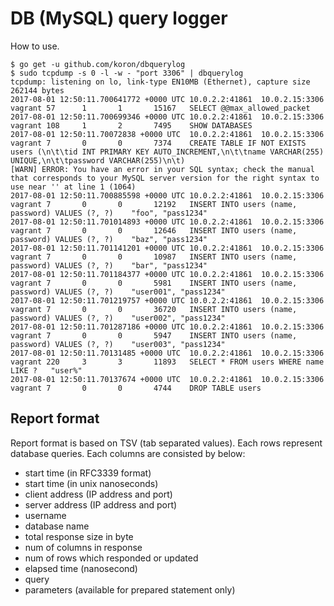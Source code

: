 # DB (MySQL) query logger

How to use.

```console
$ go get -u github.com/koron/dbquerylog
$ sudo tcpdump -s 0 -l -w - "port 3306" | dbquerylog
tcpdump: listening on lo, link-type EN10MB (Ethernet), capture size 262144 bytes
2017-08-01 12:50:11.700641772 +0000 UTC 10.0.2.2:41861  10.0.2.15:3306  vagrant 57      1       1       15167   SELECT @@max_allowed_packet
2017-08-01 12:50:11.700699346 +0000 UTC 10.0.2.2:41861  10.0.2.15:3306  vagrant 108     1       2       7495    SHOW DATABASES
2017-08-01 12:50:11.70072838 +0000 UTC  10.0.2.2:41861  10.0.2.15:3306  vagrant 7       0       0       7374    CREATE TABLE IF NOT EXISTS users (\n\t\tid INT PRIMARY KEY AUTO_INCREMENT,\n\t\tname VARCHAR(255) UNIQUE,\n\t\tpassword VARCHAR(255)\n\t)
[WARN] ERROR: You have an error in your SQL syntax; check the manual that corresponds to your MySQL server version for the right syntax to use near '' at line 1 (1064)
2017-08-01 12:50:11.700885598 +0000 UTC 10.0.2.2:41861  10.0.2.15:3306  vagrant 7       0       0       12192   INSERT INTO users (name, password) VALUES (?, ?)    "foo", "pass1234"
2017-08-01 12:50:11.701014893 +0000 UTC 10.0.2.2:41861  10.0.2.15:3306  vagrant 7       0       0       12646   INSERT INTO users (name, password) VALUES (?, ?)    "baz", "pass1234"
2017-08-01 12:50:11.701141201 +0000 UTC 10.0.2.2:41861  10.0.2.15:3306  vagrant 7       0       0       10987   INSERT INTO users (name, password) VALUES (?, ?)    "bar", "pass1234"
2017-08-01 12:50:11.701184377 +0000 UTC 10.0.2.2:41861  10.0.2.15:3306  vagrant 7       0       0       5981    INSERT INTO users (name, password) VALUES (?, ?)    "user001", "pass1234"
2017-08-01 12:50:11.701219757 +0000 UTC 10.0.2.2:41861  10.0.2.15:3306  vagrant 7       0       0       36720   INSERT INTO users (name, password) VALUES (?, ?)    "user002", "pass1234"
2017-08-01 12:50:11.701287186 +0000 UTC 10.0.2.2:41861  10.0.2.15:3306  vagrant 7       0       0       5947    INSERT INTO users (name, password) VALUES (?, ?)    "user003", "pass1234"
2017-08-01 12:50:11.70131485 +0000 UTC  10.0.2.2:41861  10.0.2.15:3306  vagrant 220     3       3       11893   SELECT * FROM users WHERE name LIKE ?   "user%"
2017-08-01 12:50:11.70137674 +0000 UTC  10.0.2.2:41861  10.0.2.15:3306  vagrant 7       0       0       4744    DROP TABLE users
```

## Report format

Report format is based on TSV (tab separated values).
Each rows represent database queries.
Each columns are consisted by below:

*   start time (in RFC3339 format)
*   start time (in unix nanoseconds)
*   client address (IP address and port)
*   server address (IP address and port)
*   username
*   database name
*   total response size in byte
*   num of columns in response
*   num of rows which responded or updated
*   elapsed time (nanosecond)
*   query
*   parameters (available for prepared statement only)
